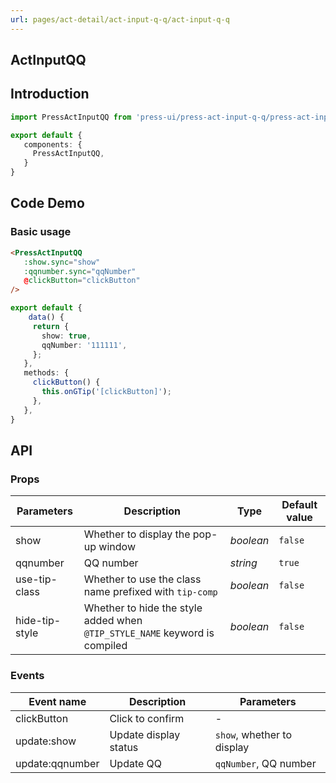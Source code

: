 ```yaml
---
url: pages/act-detail/act-input-q-q/act-input-q-q
---
```


## ActInputQQ 


## Introduction

```ts
import PressActInputQQ from 'press-ui/press-act-input-q-q/press-act-input-q-q';

export default {
   components: {
     PressActInputQQ,
   }
}
```

## Code Demo

### Basic usage

```html
<PressActInputQQ
   :show.sync="show"
   :qqnumber.sync="qqNumber"
   @clickButton="clickButton"
/>
```

```ts
export default {
    data() {
     return {
       show: true,
       qqNumber: '111111',
     };
   },
   methods: {
     clickButton() {
       this.onGTip('[clickButton]');
     },
   },
}
```

## API

### Props

| Parameters     | Description                                                                | Type      | Default value |
| -------------- | -------------------------------------------------------------------------- | --------- | ------------- |
| show           | Whether to display the pop-up window                                       | _boolean_ | `false`       |
| qqnumber       | QQ number                                                                  | _string_  | `true`        |
| use-tip-class  | Whether to use the class name prefixed with `tip-comp`                     | _boolean_ | `false`       |
| hide-tip-style | Whether to hide the style added when `@TIP_STYLE_NAME` keyword is compiled | _boolean_ | `false`       |



### Events

| Event name      | Description           | Parameters                 |
| --------------- | --------------------- | -------------------------- |
| clickButton     | Click to confirm      | -                          |
| update:show     | Update display status | `show`, whether to display |
| update:qqnumber | Update QQ             | `qqNumber`, QQ number      |